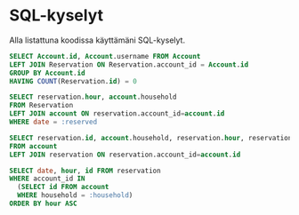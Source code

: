# SQL-kyselyt

Alla listattuna koodissa käyttämäni SQL-kyselyt. 

```sql
SELECT Account.id, Account.username FROM Account
LEFT JOIN Reservation ON Reservation.account_id = Account.id
GROUP BY Account.id
HAVING COUNT(Reservation.id) = 0
```
```sql
SELECT reservation.hour, account.household
FROM Reservation
LEFT JOIN account ON reservation.account_id=account.id
WHERE date = :reserved
```
```sql
SELECT reservation.id, account.household, reservation.hour, reservation.date
FROM account
LEFT JOIN reservation ON reservation.account_id=account.id
```
```sql
SELECT date, hour, id FROM reservation
WHERE account_id IN
  (SELECT id FROM account
  WHERE household = :household)
ORDER BY hour ASC
```
